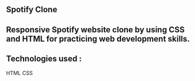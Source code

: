 ## Spotify Clone
## Responsive Spotify website clone by using CSS and HTML for practicing web development skills.
## Technologies used :
   HTML
   CSS

